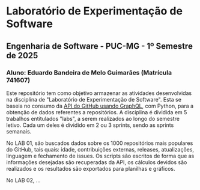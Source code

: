 # Laboratório de Experimentação de Software
## Engenharia de Software - PUC-MG - 1º Semestre de 2025
### Aluno: Eduardo Bandeira de Melo Guimarães (Matrícula 741607)

Este repositório tem como objetivo armazenar as atividades desenvolvidas na disciplina de "Laboratório de Experimentação de Software". 
Esta se baseia no consumo da [API do GitHub usando GraphQL](https://docs.github.com/en/graphql), com Python, para a obtenção de dados referentes a repositórios.
A disciplina é dividida em 5 trabalhos entitulados "labs", a serem realizados ao longo do semestre letivo. Cada um deles é dividido em 2 ou 3 sprints, sendo as sprints semanais.

No LAB 01, são buscados dados sobre os 1000 repositórios mais populares do GitHub, tais quais: idade, contribuições externas, releases, atualizações, linguagem e fechamento de issues.
Os scripts são escritos de forma que as informações desejadas são recuperadas da API, os cálculos devidos são realizados e os resultados são exportados para planilhas e gráficos.

No LAB 02, ...
